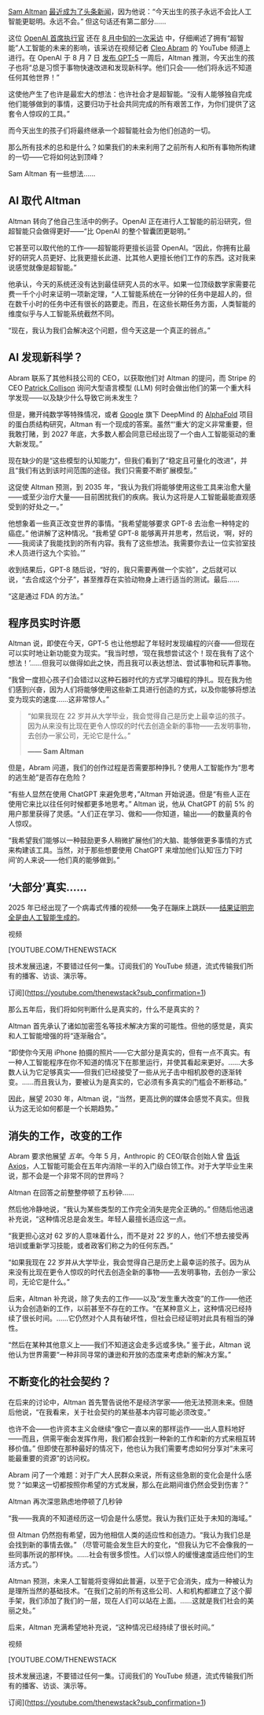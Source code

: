 [Sam Altman](https://twitter.com/sama) [最近成为了头条新闻](https://www.forbes.com/sites/pialauritzen/2025/08/12/back-to-school-what-alan-turing-would-teach-kids-in-the-ai-age/)，因为他说：“今天出生的孩子永远不会比人工智能更聪明。永远不会。” 但这句话还有第二部分……

这位 [OpenAI 首席执行官](https://thenewstack.io/openais-sam-altman-ai-is-now-ready-for-the-enterprise/) 还在 [8 月中旬的一次采访](https://www.youtube.com/watch?v=hmtuvNfytjM) 中，仔细阐述了拥有“超智能”人工智能的未来的影响，该采访在视频记者 [Cleo Abram](https://www.linkedin.com/in/cleocabram/) 的 YouTube 频道上进行。在 OpenAI 于 8 月 7 日 [发布 GPT-5](https://openai.com/index/introducing-gpt-5/) 一周后，Altman 推测，今天出生的孩子也将“总是习惯于事物快速改进和发现新科学。他们只会——他们将永远不知道任何其他世界！”

这使他产生了也许是最宏大的想法：也许社会才是超智能。“没有人能够独自完成他们能够做到的事情，这要归功于社会共同完成的所有艰苦工作，为你们提供了这套令人惊叹的工具。”

而今天出生的孩子们将最终继承一个超智能社会为他们创造的一切。

那么所有技术的总和是什么？如果我们的未来利用了之前所有人和所有事物所构建的一切——它将如何达到顶峰？

Sam Altman 有一些想法……

## AI 取代 Altman

Altman 转向了他自己生活中的例子。OpenAI 正在进行人工智能的前沿研究，但超智能只会做得更好——“比 OpenAI 的整个智囊团更聪明。”

它甚至可以取代他的工作——超智能将更擅长运营 OpenAI。“因此，你拥有比最好的研究人员更好、比我更擅长此道、比其他人更擅长他们工作的东西。这对我来说感觉就像是超智能。”

他承认，今天的系统还没有达到最佳研究人员的水平。如果一位顶级数学家需要花费一千个小时来证明一项新定理，“人工智能系统在一分钟的任务中是超人的，但在数千小时的任务中还有很长的路要走。而且，在这些长期任务方面，人类智能的维度似乎与人工智能系统截然不同。

“现在，我认为我们会解决这个问题，但今天这是一个真正的弱点。”

## AI 发现新科学？

Abram 联系了其他科技公司的 CEO，以获取他们对 Altman 的提问，而 Stripe 的 CEO [Patrick Collison](https://en.wikipedia.org/wiki/Patrick_Collison) 询问大型语言模型 (LLM) 何时会做出他们的第一个重大科学发现——以及缺少什么导致它尚未发生？

但是，撇开纯数学等特殊情况，或者 [Google](https://cloud.google.com/?utm_content=inline+mention) 旗下 DeepMind 的 [AlphaFold](https://deepmind.google/science/alphafold/) 项目的蛋白质结构研究，Altman 有一个现成的答案。虽然“‘重大’的定义非常重要，但我敢打赌，到 2027 年底，大多数人都会同意已经出现了一个由人工智能驱动的重大新发现。”

现在缺少的是“这些模型的认知能力”，但我们看到了“稳定且可量化的改进”，并且“我们有达到该时间范围的途径。我们只需要不断扩展模型。”

这促使 Altman 预测，到 2035 年，“我认为我们将能够使用这些工具来治愈大量——或至少治疗大量——目前困扰我们的疾病。我认为这将是人工智能最能直观感受到的好处之一。”

他想象着一些真正改变世界的事情。“我希望能够要求 GPT-8 去治愈一种特定的癌症。” 他讲解了这种情况。“我希望 GPT-8 能够离开并思考，然后说，‘啊，好的——我阅读了我能找到的所有内容。我有了这些想法。我需要你去让一位实验室技术人员进行这九个实验。’”

收到结果后，GPT-8 随后说，“好的，我只需要再做一个实验”，之后就可以说，“去合成这个分子”，甚至推荐在实验动物身上进行适当的测试。最后……

“这是通过 FDA 的方法。”

## 程序员实时许愿

Altman 说，即使在今天，GPT-5 也让他想起了年轻时发现编程的兴奋——但现在可以实时地让新功能变为现实。“我当时想，‘现在我想尝试这个！现在我有了这个想法！’……但我可以做得如此之快，而且我可以表达想法、尝试事物和玩弄事物。

“我曾一度担心孩子们会错过以这种石器时代的方式学习编程的挣扎。现在我为他们感到兴奋，因为人们将能够使用这些新工具进行创造的方式，以及你能够将想法变为现实的速度……这非常惊人。”

> “如果我现在 22 岁并从大学毕业，我会觉得自己是历史上最幸运的孩子。因为从来没有比现在更令人惊叹的时代去创造全新的事物——去发明事物，去创办一家公司，无论它是什么。”
>
> **—— Sam Altman**

但是，Abram 问道，我们的创作过程是否需要那种挣扎？使用人工智能作为“思考的逃生舱”是否存在危险？

“有些人显然在使用 ChatGPT 来避免思考，”Altman 开始说道。但是“有些人正在使用它来比以往任何时候都更多地思考。” Altman 说，他从 ChatGPT 的前 5% 的用户那里获得了灵感。“人们正在学习、做和——你知道，输出——的数量真的令人惊叹。

“我希望我们能够以一种鼓励更多人稍微扩展他们的大脑、能够做更多事情的方式来构建该工具。当然，对于那些想要使用 ChatGPT 来增加他们认知‘压力下时间’的人来说——他们真的能够做到。”

## ‘大部分’真实……

2025 年已经出现了一个病毒式传播的视频——兔子在蹦床上跳跃——[结果证明完全是由人工智能生成的](https://www.youtube.com/watch?v=9O-8kAnBL2s)。

视频

[YOUTUBE.COM/THENEWSTACK

技术发展迅速，不要错过任何一集。订阅我们的 YouTube
频道，流式传输我们所有的播客、访谈、演示等。

订阅](https://youtube.com/thenewstack?sub_confirmation=1)

那么五年后，我们将如何判断什么是真实的，什么不是真实的？

Altman 首先承认了诸如加密签名等技术解决方案的可能性。但他的感觉是，真实和人工智能增强的将“逐渐融合”。

“即使你今天用 iPhone 拍摄的照片——它大部分是真实的，但有一点不真实。有一种人工智能程序在你不知道的情况下在那里运行，并使其看起来更好。……大多数人认为它足够真实——但我们已经接受了一些从光子击中相机胶卷的逐渐转变。……而且我认为，要被认为是真实的，它必须有多真实的门槛会不断移动。”

因此，展望 2030 年，Altman 说，“当然，更高比例的媒体会感觉不真实。但我认为这无论如何都是一个长期趋势。”

## 消失的工作，改变的工作

Abram 要求他展望 *五年*。今年 5 月，Anthropic 的 CEO/联合创始人曾 [告诉 Axios](https://www.axios.com/2025/05/28/ai-jobs-white-collar-unemployment-anthropic)，人工智能可能会在五年内消除一半的入门级白领工作。对于大学毕业生来说，那不会是一个非常不同的世界吗？

Altman 在回答之前整整停顿了五秒钟……

然后他冷静地说，“我认为某些类型的工作完全消失是完全正确的。” 但随后他迅速补充说，“这种情况总是会发生。年轻人最擅长适应这一点。

“我更担心这对 62 岁的人意味着什么，而不是对 22 岁的人，他们不想去接受再培训或重新学习技能，或者政客们称之为的任何东西。”

“如果我现在 22 岁并从大学毕业，我会觉得自己是历史上最幸运的孩子。因为从来没有比现在更令人惊叹的时代去创造全新的事物——去发明事物，去创办一家公司，无论它是什么。”

后来，Altman 补充说，除了失去的工作——以及“发生重大改变”的工作——他还认为会创造新的工作，以前甚至不存在的工作。“在某种意义上，这种情况已经持续了很长时间。……它仍然对个人具有破坏性，但社会已经证明对此具有相当的弹性。

“然后在某种其他意义上——我们不知道这会走多远或多快。” 鉴于此，Altman 说他认为世界需要“一种非同寻常的谦逊和开放的态度来考虑新的解决方案。”

## 不断变化的社会契约？

在后来的讨论中，Altman 首先警告说他不是经济学家——他无法预测未来。但随后他说，“在我看来，关于社会契约的某些基本内容可能必须改变。”

也许不会——也许资本主义会继续“像它一直以来的那样运作——出人意料地好——而且，供需平衡会发挥作用，我们都会找到一种新的工作和新的方式来相互转移价值。” 但即使在那种最好的情况下，他也认为我们需要考虑如何分享对“未来可能最重要的资源”的访问权。

Abram 问了一个难题：对于广大人民群众来说，所有这些急剧的变化会是什么感觉？“如果这一切都按照你希望的方式发展，那么在此期间谁仍然会受到伤害？”

Altman 再次深思熟虑地停顿了几秒钟

“我——我真的不知道经历这一切会是什么感觉。我认为我们正处于未知的海域。”

但 Altman 仍然抱有希望，因为他相信人类的适应性和创造力。“我认为我们总是会找到新的事情去做。” （尽管可能会发生巨大的变化，“但我认为它不会像我的一些同事所说的那样快。……社会有很多惯性。人们以惊人的缓慢速度适应他们的生活方式。”）

Altman 预测，未来人工智能将变得如此普遍，以至于它会消失，成为一种被认为是理所当然的基础技术。“在我们之前的所有这些公司、人和机构都建立了这个脚手架，我们添加了我们的一层，现在人们可以站在上面。……这就是我们社会的美丽之处。”

后来，Altman 充满希望地补充说，“这种情况已经持续了很长时间。”

视频

[YOUTUBE.COM/THENEWSTACK

技术发展迅速，不要错过任何一集。订阅我们的 YouTube
频道，流式传输我们所有的播客、访谈、演示等。

订阅](https://youtube.com/thenewstack?sub_confirmation=1)